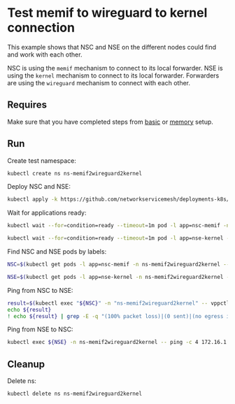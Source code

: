 # Test memif to wireguard to kernel connection

This example shows that NSC and NSE on the different nodes could find and work with each other.


NSC is using the `memif` mechanism to connect to its local forwarder.
NSE is using the `kernel` mechanism to connect to its local forwarder.
Forwarders are using the `wireguard` mechanism to connect with each other.

## Requires

Make sure that you have completed steps from [basic](../../basic) or [memory](../../memory) setup.

## Run

Create test namespace:
```bash
kubectl create ns ns-memif2wireguard2kernel
```

Deploy NSC and NSE:
```bash
kubectl apply -k https://github.com/networkservicemesh/deployments-k8s/examples/use-cases/Memif2Wireguard2Kernel?ref=c22d18867f465acb9dbe203b1c0b0fa13f3f45ee
```

Wait for applications ready:
```bash
kubectl wait --for=condition=ready --timeout=1m pod -l app=nsc-memif -n ns-memif2wireguard2kernel
```
```bash
kubectl wait --for=condition=ready --timeout=1m pod -l app=nse-kernel -n ns-memif2wireguard2kernel
```

Find NSC and NSE pods by labels:
```bash
NSC=$(kubectl get pods -l app=nsc-memif -n ns-memif2wireguard2kernel --template '{{range .items}}{{.metadata.name}}{{"\n"}}{{end}}')
```
```bash
NSE=$(kubectl get pods -l app=nse-kernel -n ns-memif2wireguard2kernel --template '{{range .items}}{{.metadata.name}}{{"\n"}}{{end}}')
```

Ping from NSC to NSE:
```bash
result=$(kubectl exec "${NSC}" -n "ns-memif2wireguard2kernel" -- vppctl ping 172.16.1.100 repeat 4)
echo ${result}
! echo ${result} | grep -E -q "(100% packet loss)|(0 sent)|(no egress interface)"
```

Ping from NSE to NSC:
```bash
kubectl exec ${NSE} -n ns-memif2wireguard2kernel -- ping -c 4 172.16.1.101
```

## Cleanup

Delete ns:
```bash
kubectl delete ns ns-memif2wireguard2kernel
```
